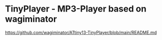 # TinyPlayer - MP3-Player based on wagiminator
https://github.com/wagiminator/ATtiny13-TinyPlayer/blob/main/README.md
